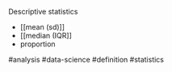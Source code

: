 Descriptive statistics

- [[mean (sd)]]
- [[median (IQR]]
- proportion



#analysis #data-science #definition #statistics 